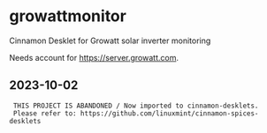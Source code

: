 # growattmonitor
Cinnamon Desklet for Growatt solar inverter monitoring

Needs account for https://server.growatt.com. 

## 2023-10-02

     THIS PROJECT IS ABANDONED / Now imported to cinnamon-desklets. 
     Please refer to: https://github.com/linuxmint/cinnamon-spices-desklets
     
